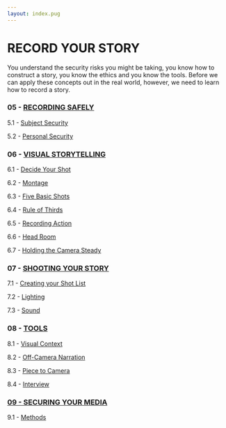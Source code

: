 ```yaml
---
layout: index.pug
---
```


# RECORD YOUR STORY

You understand the security risks you might be taking, you know how to construct a story, you know the ethics and you know the tools. Before we can apply these concepts out in the real world, however, we need to learn how to record a story.

### 05 - [RECORDING SAFELY](../content/record/5-0-recordingSafely.md)

5.1 - [Subject Security](../content/record/5-1-subjectSecurity.md)

5.2 - [Personal Security](../content/record/5-2-personalSecurity.md)
 
### 06 - [VISUAL STORYTELLING](../content/record/6-0-visualStorytelling.md)

6.1 - [Decide Your Shot](../content/record/6-1-decideYourShot.md)

6.2 - [Montage](../content/record/6-2-montage.md)

6.3 - [Five Basic Shots](../content/record/6-3-fiveBasicShots.md)

6.4 - [Rule of Thirds](../content/record/6-4-ruleOfThirds.md)

6.5 - [Recording Action](../content/record/6-5-recordingAction.md)

6.6 - [Head Room](../content/record/6-6-headRoom.md)

6.7 - [Holding the Camera Steady](../content/record/6-7-holdingTheCameraSteady.md)

### 07 - [SHOOTING YOUR STORY](../content/record/7-0-shootingYourStory.md)

7.1 - [Creating your Shot List](../content/record/7-1-creatingYourShotList.md)

7.2 - [Lighting](../content/record/7-2-lighting.md)

7.3 - [Sound](../content/record/7-3-sound.md)

### 08 - [TOOLS](../content/record/8-0-tools.md)

8.1 - [Visual Context](../content/record/8-1-visualContext.md)

8.2 - [Off-Camera Narration](../content/record/8-2-offCameraNarration.md)

8.3 - [Piece to Camera](../content/record/8-3-pieceToCamera.md)

8.4 - [Interview](../content/record/8-4-interview.md)

### [09 - SECURING YOUR MEDIA](../content/record/9-0-securingYourMedia.md)

9.1 - [Methods](../content/record/9-1-methods.md)
